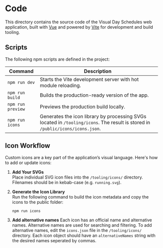 # Code

This directory contains the source code of the Visual Day Schedules web application, built
with [Vue](https://vuejs.org/) and powered by [Vite](https://vitejs.dev/) for development and build tooling.

## Scripts

The following npm scripts are defined in the project:

| Command           | Description                                                                                                                    |
|-------------------|--------------------------------------------------------------------------------------------------------------------------------|
| `npm run dev`     | Starts the Vite development server with hot module reloading.                                                                  |
| `npm run build`   | Builds the production-ready version of the app.                                                                                |
| `npm run preview` | Previews the production build locally.                                                                                         |
| `npm run icons`   | Generates the icon library by processing SVGs located in `/tooling/icons`. The result is stored in `/public/icons/icons.json`. |

## Icon Workflow

Custom icons are a key part of the application’s visual language. Here's how to add or update icons:

1. **Add Your SVGs**  
   Place individual SVG icon files into the `/tooling/icons/` directory. Filenames should be in kebab-case (e.g.
   `running.svg`).

2. **Generate the Icon Library**  
   Run the following command to build the icon metadata and copy the icons to the public folder:
   ```bash
   npm run icons

3. **Add alternative names**
   Each icon has an official name and alternative names. Alternative names are used for searching and filtering. To add
   alternative names, edit the `icons.json` file in the `/tooling/icons/` directory. Each icon object should have an
   `alternativeNames` string with the desired names seperated by commas.